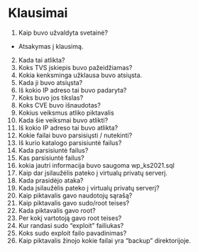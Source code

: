 # Klausimai

1. Kaip buvo užvaldyta svetainė?

- Atsakymas į klausimą.

2. Kada tai atlikta?
3. Koks TVS įskiepis buvo pažeidžiamas?
4. Kokia kenksminga užklausa buvo atsiųsta.
5. Kada ji buvo atsiųsta?
6. Iš kokio IP adreso tai buvo padaryta?
7. Koks buvo jos tikslas?
8. Koks CVE buvo išnaudotas?
9. Kokius veiksmus atliko piktavalis
10. Kada šie veiksmai buvo atlikti?
11. Iš kokio IP adreso tai buvo atlikta?
12. Kokie failai buvo parsisiųsti / nutekinti?
13. Iš kurio katalogo parsisiuntė failus?
14. Kada parsisiuntė failus?
15. Kas parsisiuntė failus?
16. kokia jautri informacija buvo saugoma wp_ks2021.sql
17. Kaip dar įsilaužėlis pateko į virtualų privatų serverį.
18. Kada prasidėjo ataka?
19. Kada įsilaužėlis pateko į virtualų privatų serverį?
20. Kaip piktavalis gavo naudotojų sąrašą?
21. Kaip piktavalis gavo sudo/root teises?
22. Kada piktavalis gavo root?
23. Per kokį vartotoją gavo root teises?
24. Kur randasi sudo “exploit” failiukas?
25. Koks sudo exploit failo pavadinimas?
26. Kaip piktavalis žinojo kokie failai yra “backup” direktorijoje.
